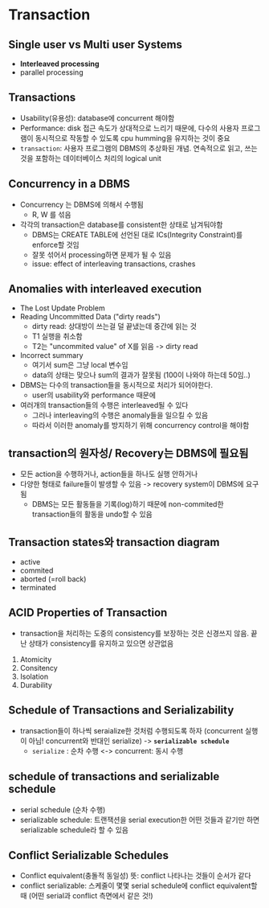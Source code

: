 # Transaction

## Single user vs Multi user Systems
* **Interleaved processing**
* parallel processing

## Transactions
* Usability(유용성): database에 concurrent 해야함 
* Performance: disk 접근 속도가 상대적으로 느리기 때문에, 다수의 사용자 프로그램이 동시적으로 작동할 수 있도록 cpu humming을 유지하는 것이 중요 
* `transaction`: 사용자 프로그램의 DBMS의 추상화된 개념. 연속적으로 읽고, 쓰는 것을 포함하는 데이터베이스 처리의 logical unit

## Concurrency in a DBMS
* Concurrency 는 DBMS에 의해서 수행됨 
    * R, W 를 섞음
* 각각의 transaction은 database를 consistent한 상태로 남겨둬야함 
    * DBMS는 CREATE TABLE에 선언된 대로 ICs(Integrity Constraint)를 enforce할 것임 
    * 잘못 섞어서 processing하면 문제가 될 수 있음 
    * issue: effect of interleaving transactions, crashes 

## Anomalies with interleaved execution
* The Lost Update Problem
* Reading Uncommitted Data ("dirty reads")
    * dirty read: 상대방이 쓰는걸 덜 끝냈는데 중간에 읽는 것
    * T1 실행을 취소함 
    * T2는 "uncommited value" of X를 읽음 -> dirty read  
* Incorrect summary 
    * 여기서 sum은 그냥 local 변수임 
    * data의 상태는 맞으나 sum의 결과가 잘못됨 (100이 나와야 하는데 50임..)
* DBMS는 다수의 transaction들을 동시적으로 처리가 되어야한다. 
    * user의 usability와 performance 때문에 
* 여러개의 transaction들의 수행은 interleaved될 수 있다
    * 그러나 interleaving의 수행은 anomaly들을 일으킬 수 있음 
    * 따라서 이러한 anomaly를 방지하기 위해 concurrency control을 해야함 

## transaction의 원자성/ Recovery는 DBMS에 필요됨 
* 모든 action을 수행하거나, action들을 하나도 실행 안하거나 
* 다양한 형태로 failure들이 발생할 수 있음 -> recovery system이 DBMS에 요구됨 
    * DBMS는 모든 활동들을 기록(log)하기 때문에 non-commited한 transaction들의 활동을 undo할 수 있음 

## Transaction states와 transaction diagram
* active
* commited
* aborted (=roll back)
* terminated

## ACID Properties of Transaction
* transaction을 처리하는 도중의 consistency를 보장하는 것은 신경쓰지 않음. 끝난 상태가 consistency를 유지하고 있으면 상관없음 
1. Atomicity
2. Consitency
3. Isolation
4. Durability 

## Schedule of Transactions and Serializability 
* transaction들이 하나씩 seraialize한 것처럼 수행되도록 하자 (concurrent 실행이 아님! concurrent와 반대인 serialize) -> **`serializable schedule`** 
    * `serialize` : 순차 수행 <-> concurrent: 동시 수행 

## schedule of transactions and serializable schedule
* serial schedule (순차 수행)
* serializable schedule: 트랜잭션을 serial execution한 어떤 것들과 같기만 하면 serializable schedule라 할 수 있음 

## Conflict Serializable Schedules
* Conflict equivalent(충돌적 동일성) 뜻: conflict 나타나는 것들이 순서가 같다 
* conflict serializable: 스케줄이 몇몇 serial schedule에 conflict equivalent할 때 (어떤 serial과 conflict 측면에서 같은 것!)